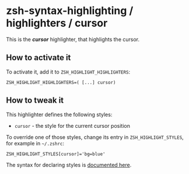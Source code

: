 zsh-syntax-highlighting / highlighters / cursor
=================================================

This is the ***cursor*** highlighter, that highlights the cursor.


How to activate it
------------------
To activate it, add it to `ZSH_HIGHLIGHT_HIGHLIGHTERS`:

    ZSH_HIGHLIGHT_HIGHLIGHTERS=( [...] cursor)


How to tweak it
---------------
This highlighter defines the following styles:

* `cursor` - the style for the current cursor position

To override one of those styles, change its entry in `ZSH_HIGHLIGHT_STYLES`, for example in `~/.zshrc`:

    ZSH_HIGHLIGHT_STYLES[cursor]='bg=blue'

The syntax for declaring styles is [documented here](http://zsh.sourceforge.net/Doc/Release/Zsh-Line-Editor.html#SEC135).
